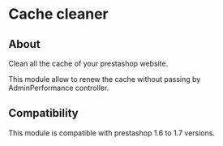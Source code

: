 # Cache cleaner

## About

Clean all the cache of your prestashop website. 

This module allow to renew the cache without passing by AdminPerformance controller.

## Compatibility

This module is compatible with prestashop 1.6 to 1.7 versions.
